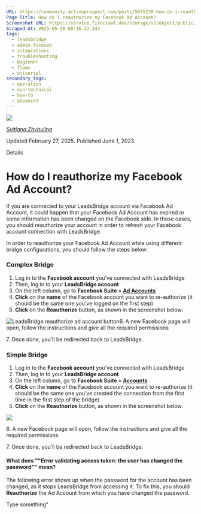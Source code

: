 ```yaml
---
URL: https://community.activeprospect.com/posts/5075230-how-do-i-reauthorize-my-facebook-ad-account
Page Title: How do I reauthorize my Facebook Ad Account?
Screenshot URL: https://service.firecrawl.dev/storage/v1/object/public/media/screenshot-6e4150c6-8626-4dff-ac4a-bffaa5cd6771.png
Scraped At: 2025-05-30 00:16:22.344
tags:
  - leadsbridge
  - admin-focused
  - integrations
  - troubleshooting
  - beginner
  - flows
  - universal
secondary_tags:
  - operation
  - non-technical
  - how-to
  - advanced
---
```


[![](https://content2.bloomfire.com/avatars/users/1410227/thumb/thumbnail.png?f=1617390238&Expires=1748567774&Signature=qlMdkorUdxv4OHiccL-R7kUs9xk6apbur4KpwlK2D2zffSNK3gq6LvE2D9lsOv5JIkimmhZrFKVN4i4etgpKyGAuyPfIxmI7WF-1Nw1XbiVpcv86od-p~nsm61kYlh2W28dxGD2ANmrn7wHa9vpyT6j0fhzRsLZqBiE0CxhWS3C0igw7X-5O9OQIXgTmMvTYPack-hc7F-lNX69vlo3SyaDJYegHaYI4s3zdaAA6jSF3Sg9wI~CglU0baLa6JIVERKSN3-vxLA-m~matT1RhhI1qBw613xGda8e6XHr7Vifnfo8WLIwPtfY8T~hHTk-wVwVIYkxG0IvLu6T5IrFKpQ__&Key-Pair-Id=APKAIDFCFZ2UHE5LPIUA)](https://community.activeprospect.com/memberships/7866463-svitlana-zhyhulina)

[_Svitlana Zhyhulina_](https://community.activeprospect.com/memberships/7866463-svitlana-zhyhulina)

Updated February 27, 2025. Published June 1, 2023.

Details

# How do I reauthorize my Facebook Ad Account?

If you are connected to your LeadsBridge account via Facebook Ad Account, it could happen that your Facebook Ad Account has expired or some information has been changed on the Facebook side. In those cases, you should reauthorize your account in order to refresh your Facebook account connection with LeadsBridge.

In order to reauthorize your Facebook Ad Account while using different  bridge configurations, you should follow the steps below:

### Complex Bridge

1. Log in to the **Facebook account** you’ve connected with LeadsBridge
2. Then, log in to your **LeadsBridge account**
3. On the left column, go to **Facebook Suite** » **[Ad Accounts](https://leadsbridge.com/app/adAccounts)**
4. **Click** on the **name** of the Facebook account you want to re-authorize (it should be the same one you’ve logged on the first step)
5. **Click** on the **Reauthorize** button, as shown in the screenshot below:


![LeadsBridge reauthorize ad account button](https://d3pef22pb68mhq.cloudfront.net/wp-content/uploads/2018/08/17150049/5a6802ae366650556020e3b774c37226_Screenshot-2019-05-17T123A553A59.894Z.png)6\. A new Facebook page will open, follow the instructions and give all the required permissions

7\. Once done, you’ll be redirected back to LeadsBridge.

### Simple Bridge

1. Log in to the **Facebook account** you’ve connected with LeadsBridge
2. Then, log in to your **LeadsBridge account**
3. On the left column, go to **Facebook Suite** » [**Accounts**](https://leadsbridge.com/app/facebookAdAccounts)
4. **Click** on the **name** of the Facebook account you want to re-authorize (it should be the same one you’ve created the connection from the first time in the first step of the bridge)
5. **Click** on the **Reauthorize** button, as shown in the screenshot below:

![](https://content0.bloomfire.com/thumbnails/contents/004/828/928/original.png?f=1740660542&Expires=1748567774&Signature=uX~-u50GEgYaQfE8CDwaRJeyheWjn2dV54slfy7afg1XQs6~8h~JUVL0Bi3vs9vbu03gTf~zXdcoqZVrJpm2tmZvMwsr5EzRfR6o4j9e54T1W5KKS4nAm10aUGmo0TuQHTo2Y81DOZIDzlhwkpJKn8Luuny4rGVzZmGyNWcWoCJCyllZvn3sjgDO14Sadw820MsJht7mpWYQHYWIqdwbxfTHjxbaAw0cfMjRobjf2L-yH9scXM8apsaqsby0nY2P3ZCc081-BYcwuINJ13VBucA4IgnaLxbOpAo5sHQp7Xaz6qrI1koNnQOw02hvedhhxaiws~HUsO1TwbrO2DIS8Q__&Key-Pair-Id=APKAIDFCFZ2UHE5LPIUA)

6\. A new Facebook page will open, follow the instructions and give all the required permissions

7\. Once done, you’ll be redirected back to LeadsBridge.

#### **What does ""Error validating access token: the user has changed the password"" mean?**

The following error shows up when the password for the account has been changed, as it stops LeadsBridge from accessing it. To fix this, you should **Reauthorize** the Ad Account from which you have changed the password.

Type something"


